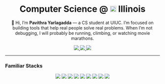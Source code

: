 <h1 align="center">Computer Science @ <img src="https://upload.wikimedia.org/wikipedia/commons/thumb/6/6c/Illinois_Fighting_Illini_logo.svg/32px-Illinois_Fighting_Illini_logo.svg.png" height="20"/> Illinois</h1>

<p align="center">
  👋 Hi, I’m <strong>Pavithra Yarlagadda</strong> — a CS student at UIUC.  I’m focused on building tools that help real people solve real problems. When I’m not debugging, I will probably be running, climbing, or watching movie marathons.



<p align="center">
  <a href="https://linkedin.com/in/pyarla">
    <img src="https://img.shields.io/badge/LinkedIn-blue?logo=linkedin&logoColor=white" />
  </a>
  <a href="https://github.com/PYarla2">
    <img src="https://img.shields.io/badge/GitHub-black?logo=github&logoColor=white" />
  </a>
  <a href="https://twitter.com/pyrla">
    <img src="https://img.shields.io/badge/Twitter-1DA1F2?logo=twitter&logoColor=white" />
  </a>
</p>

---

### Familiar Stacks

<p align="center">
  <img src="https://img.shields.io/badge/Python-3776AB?logo=python&logoColor=white" />
  <img src="https://img.shields.io/badge/JavaScript-F7DF1E?logo=javascript&logoColor=black" />
  <img src="https://img.shields.io/badge/C++-00599C?logo=c%2B%2B&logoColor=white" />
  <img src="https://img.shields.io/badge/React-20232A?logo=react&logoColor=61DAFB" />
  <img src="https://img.shields.io/badge/Node.js-339933?logo=nodedotjs&logoColor=white" />
  <img src="https://img.shields.io/badge/Express-000000?logo=express&logoColor=white" />
  <img src="https://img.shields.io/badge/Supabase-3ECF8E?logo=supabase&logoColor=white" />
  <img src="https://img.shields.io/badge/PostgreSQL-4169E1?logo=postgresql&logoColor=white" />
  <img src="https://img.shields.io/badge/Tailwind-06B6D4?logo=tailwindcss&logoColor=white" />
</p>
